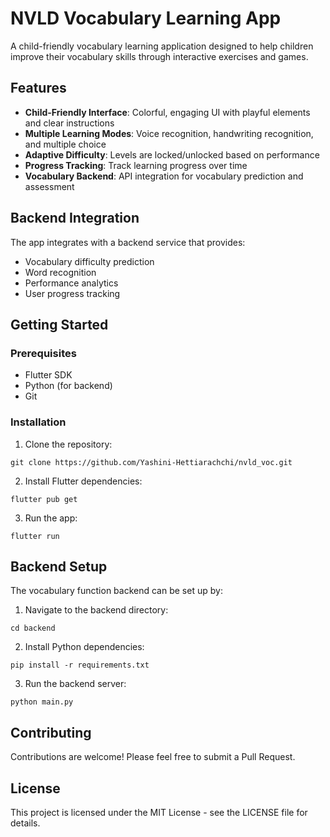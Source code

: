 # NVLD Vocabulary Learning App

A child-friendly vocabulary learning application designed to help children improve their vocabulary skills through interactive exercises and games.

## Features

- **Child-Friendly Interface**: Colorful, engaging UI with playful elements and clear instructions
- **Multiple Learning Modes**: Voice recognition, handwriting recognition, and multiple choice
- **Adaptive Difficulty**: Levels are locked/unlocked based on performance
- **Progress Tracking**: Track learning progress over time
- **Vocabulary Backend**: API integration for vocabulary prediction and assessment

## Backend Integration

The app integrates with a backend service that provides:
- Vocabulary difficulty prediction
- Word recognition
- Performance analytics
- User progress tracking

## Getting Started

### Prerequisites

- Flutter SDK
- Python (for backend)
- Git

### Installation

1. Clone the repository:
```
git clone https://github.com/Yashini-Hettiarachchi/nvld_voc.git
```

2. Install Flutter dependencies:
```
flutter pub get
```

3. Run the app:
```
flutter run
```

## Backend Setup

The vocabulary function backend can be set up by:

1. Navigate to the backend directory:
```
cd backend
```

2. Install Python dependencies:
```
pip install -r requirements.txt
```

3. Run the backend server:
```
python main.py
```

## Contributing

Contributions are welcome! Please feel free to submit a Pull Request.

## License

This project is licensed under the MIT License - see the LICENSE file for details.
